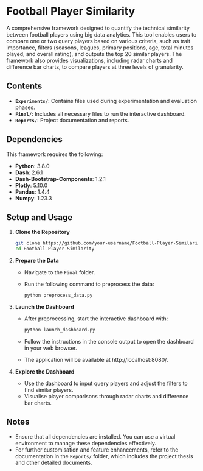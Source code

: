 # Football Player Similarity

A comprehensive framework designed to quantify the technical similarity between football players using big data analytics. This tool enables users to compare one or two query players based on various criteria, such as trait importance, filters (seasons, leagues, primary positions, age, total minutes played, and overall rating), and outputs the top 20 similar players. The framework also provides visualizations, including radar charts and difference bar charts, to compare players at three levels of granularity.

## Contents

- **`Experiments/`**: Contains files used during experimentation and evaluation phases.
- **`Final/`**: Includes all necessary files to run the interactive dashboard.
- **`Reports/`**: Project documentation and reports.

## Dependencies

This framework requires the following:

- **Python**: 3.8.0
- **Dash**: 2.6.1
- **Dash-Bootstrap-Components**: 1.2.1
- **Plotly**: 5.10.0
- **Pandas**: 1.4.4
- **Numpy**: 1.23.3

## Setup and Usage

1. **Clone the Repository**

   ```bash
   git clone https://github.com/your-username/Football-Player-Similarity.git
   cd Football-Player-Similarity
   ```

2. **Prepare the Data**

   - Navigate to the `Final` folder.
   - Run the following command to preprocess the data:

     ```bash
     python preprocess_data.py
     ```

3. **Launch the Dashboard**

   - After preprocessing, start the interactive dashboard with:

     ```bash
     python launch_dashboard.py
     ```

   - Follow the instructions in the console output to open the dashboard in your web browser.
   - The application will be available at http://localhost:8080/.

4. **Explore the Dashboard**

   - Use the dashboard to input query players and adjust the filters to find similar players.
   - Visualise player comparisons through radar charts and difference bar charts.

## Notes

- Ensure that all dependencies are installed. You can use a virtual environment to manage these dependencies effectively.
- For further customisation and feature enhancements, refer to the documentation in the `Reports/` folder, which includes the project thesis and other detailed documents.
